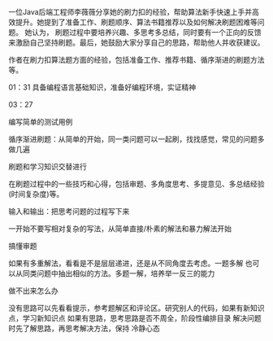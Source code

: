 一位Java后端工程师李薇薇分享她的刷力扣的经验，帮助算法新手快速上手并高效提升。她提到了准备工作、刷题顺序、算法书籍推荐以及如何解决刷题困难等问题。
她认为， 刷题过程中要培养兴趣、多思考多总结，同时要有一个正向的反馈来激励自己坚持刷题。最后，她鼓励大家分享自己的思路，帮助他人并收获建议。

作者在刷力扣算法题方面的经验，包括准备工作、推荐书籍、循序渐进的刷题方法等。

01：31 具备编程语言基础知识，准备好编程环境，实证精神

03：27 

编写简单的测试用例

循序渐进刷题：从简单的开始，同一类问题可以一起刷，找找感觉，常见的问题多做几遍 

刷题和学习知识交替进行 


在刷题过程中的一些技巧和心得，包括审题、多角度思考、多提意见、多总结经验(时间复杂度)等。

输入和输出：把思考问题的过程写下来

一开始不要写相对复杂的写法，从简单直接/朴素的解法和暴力解法开始

搞懂审题

如果有多重解法，看看是不是层层递进，还是从不同角度去考虑。一题多解
也可以从同类问题中抽出相似的方法。多题一解，培养举一反三的能力

做不出来怎么办

没有思路可以先看看提示，参考题解区和评论区。研究别人的代码，如果有新知识点，学习新知识点
如果有思路，思考思路是否不周全，阶段性编排目录
解决问题时先了解思路，再思考解决方法，保持 冷静心态